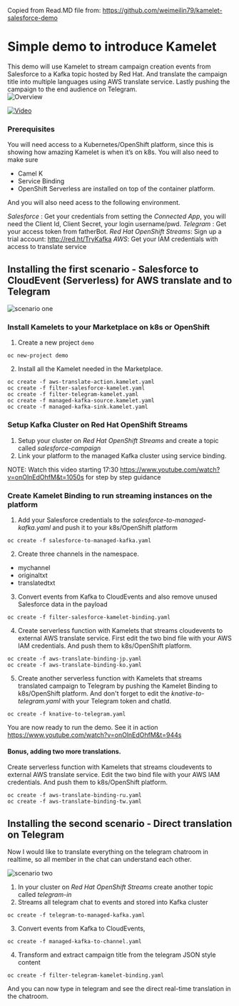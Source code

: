 Copied from Read.MD file from:
https://github.com/weimeilin79/kamelet-salesforce-demo

# Simple demo to introduce Kamelet

This demo will use Kamelet to stream campaign creation events from Salesforce to a Kafka topic hosted by Red Hat. And translate the campaign title into multiple languages using AWS translate service. Lastly pushing the campaign to the end audience on Telegram.  
![Overview](images/overview.png)

[![Video](images/youtube.png)](https://www.youtube.com/watch?v=onOlnEdOhfM)


### Prerequisites

You will need access to a Kubernetes/OpenShift platform, since this is showing how amazing Kamelet is when it’s on k8s. You will also need to make sure 
- Camel K  
- Service Binding  
- OpenShift Serverless 
are installed on top of the container platform. 

And you will also need acess to the following environment. 

*Salesforce* : Get your credentials from setting the _Connected App_, you will need the Client Id, Client Secret, your login username/pwd. 
*Telegram* : Get your access token from fatherBot. 
*Red Hat OpenShift Streams*: Sign up a trial account: http://red.ht/TryKafka
*AWS*: Get your IAM credentials with access to translate service

## Installing the first scenario - Salesforce to CloudEvent (Serverless) for AWS translate and to Telegram

![scenario one](images/salesforce.png)

### Install Kamelets to your Marketplace on k8s or OpenShift

1. Create a new project `demo` 

```
oc new-project demo
```

2. Install all the Kamelet needed in the Marketplace. 

```
oc create -f aws-translate-action.kamelet.yaml
oc create -f filter-salesforce-kamelet.yaml
oc create -f filter-telegram-kamelet.yaml
oc create -f managed-kafka-source.kamelet.yaml
oc create -f managed-kafka-sink.kamelet.yaml
```


### Setup Kafka Cluster on Red Hat OpenShift Streams
1. Setup your cluster on *Red Hat OpenShift Streams* and create a topic called _salesforce-campaign_
2. Link your platform to the managed Kafka cluster using service binding. 

NOTE: Watch this video starting 17:30 https://www.youtube.com/watch?v=onOlnEdOhfM&t=1050s for step by step guidance 


### Create Kamelet Binding to run streaming instances on the platform

1. Add your Salesforce credentials to the _salesforce-to-managed-kafka.yaml_ and push it to your k8s/OpenShift platform
```
oc create -f salesforce-to-managed-kafka.yaml
```

2. Create three channels in the namespace.
- mychannel
- originaltxt
- translatedtxt

3. Convert events from Kafka to CloudEvents and also remove unused Salesforce data in the payload
```
oc create -f filter-salesforce-kamelet-binding.yaml
```

4. Create serverless function with Kamelets that streams cloudevents to external AWS translate service. First edit the two bind file with your AWS IAM credentials. And push them to k8s/OpenShift platform.

```
oc create -f aws-translate-binding-jp.yaml
oc create -f aws-translate-binding-ko.yaml
```

5. Create another serverless function with Kamelets that streams translated campaign to Telegram by pushing the Kamelet Binding to k8s/OpenShift platform. And don't forget to edit the _knative-to-telegram.yaml_ with your Telegram token and chatId. 

```
oc create -f knative-to-telegram.yaml
```

You are now ready to run the demo. See it in action 
https://www.youtube.com/watch?v=onOlnEdOhfM&t=944s


#### Bonus, adding two more translations. 
Create serverless function with Kamelets that streams cloudevents to external AWS translate service. Edit the two bind file with your AWS IAM credentials. And push them to k8s/OpenShift platform.

```
oc create -f aws-translate-binding-ru.yaml
oc create -f aws-translate-binding-tw.yaml
```


## Installing the second scenario - Direct translation on Telegram

Now I would like to translate everything on the telegram chatroom in realtime, so all member in the chat can understand each other. 

![scenario two](images/telegram.png)

1. In your cluster on *Red Hat OpenShift Streams* create another topic called _telegram-in_
2. Streams all telegram chat to events and stored into Kafka cluster

```
oc create -f telegram-to-managed-kafka.yaml
```

3. Convert events from Kafka to CloudEvents, 
```
oc create -f managed-kafka-to-channel.yaml
```

4. Transform and extract campaign title from the telegram JSON style content 
```
oc create -f filter-telegram-kamelet-binding.yaml
```

And you can now type in telegram and see the direct real-time translation in the chatroom. 
